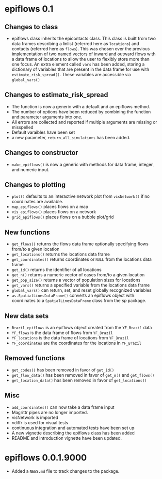# epiflows 0.1

## Changes to class

* epiflows class inherits the epicontacts class. This class is built from two
  data frames describing a linlist (referred here as `locations`) and contacts
  (referred here as `flows`). This was chosen over the previous implementation
  of two named vectors of inward and outward flows with a data frame of 
  locations to allow the user to flexibly store more than one focus. An extra
  element called `vars` has been added, storing a dictionary of variables that
  are present in the data frame for use with `estimate_risk_spread()`. These
  variables are accessible via `global_vars()`
  
## Changes to estimate_risk_spread

* The function is now a generic with a default and an epiflows method.
* The number of options have been reduced by combining the function and parameter
  arguments into one.
* All errors are collected and reported if multiple arguments are missing or misspelled
* Default varaibles have been set
* a new parameter, `return_all_simulations` has been added.

## Changes to constructor

* `make_epiflows()` is now a generic with methods for data frame, integer, and 
  numeric input.
  
## Changes to plotting

* `plot()` defaults to an interactive network plot from `visNetwork()` if no
  coordinates are available.
* `map_epiflows()` places flows on a map
* `vis_epiflows()` places flows on a network
* `grid_epiflows()` places flows on a bubble plot/grid

## New functions

* `get_flows()` returns the flows data frame optionally specifying flows from/to a given location
* `get_locations()` returns the locations data frame
* `get_coordinates()` returns coordinates or `NULL` from the locations data frame
* `get_id()` returns the identifier of all locations
* `get_n()` returns a numeric vector of cases from/to a given location
* `get_pop_size()` returns a vector of population sizes for locations
* `get_vars()` returns a specified variable from the locations data frame
* `global_vars()` can return, set, and reset globally recognized variables
* `as.SpatialLinesDataFrame()` converts an epiflows object with coordinates to
  a `SpatialLinesDataFrame` class from the *sp* package.
  
## New data sets

* `Brazil_epiflows` is an epiflows object created from the `YF_Brazil` data
* `YF_flows` is the data frame of flows from `YF_Brazil`
* `YF_locations` is the data frame of locations from `YF_Brazil`
* `YF_coordinates` are the coordinates for the locations in `YF_Brazil`

## Removed functions

* `get_codes()` has been removed in favor of `get_id()`
* `get_flow_data()` has been removed in favor of `get_n()` and `get_flows()`
* `get_location_data()` has been removed in favor of `get_locations()`

## Misc

* `add_coordinates()` can now take a data frame input
* Magrittr pipes are no longer imported. 
* visNetwork is imported
* vdiffr is used for visual tests
* continuous integration and automated tests have been set up
* A new vignette describing the epiflows class has been added
* README and introduction vignette have been updated.

# epiflows 0.0.1.9000

* Added a `NEWS.md` file to track changes to the package.



